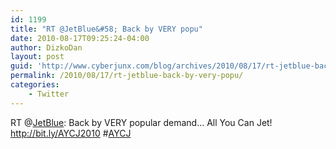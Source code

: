 ```yaml
---
id: 1199
title: "RT @JetBlue&#58; Back by VERY popu"
date: 2010-08-17T09:25:24-04:00
author: DizkoDan
layout: post
guid: 'http://www.cyberjunx.com/blog/archives/2010/08/17/rt-jetblue-back-by-very-popu/'
permalink: /2010/08/17/rt-jetblue-back-by-very-popu/
categories:
    - Twitter
---
```


RT @[JetBlue](http://twitter.com/JetBlue): Back by VERY popular demand… All You Can Jet! <http://bit.ly/AYCJ2010> #[AYCJ](http://search.twitter.com/search?q=%23AYCJ)